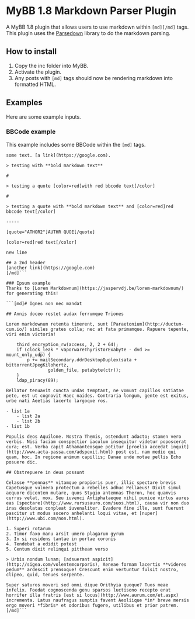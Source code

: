 # MyBB 1.8 Markdown Parser Plugin
A MyBB 1.8 plugin that allows users to use markdown within `[md][/md]` tags. This plugin uses the [Parsedown](https://parsedown.org/) library to do the markdown parsing. 

## How to install
1. Copy the inc folder into MyBB.
2. Activate the plugin.
3. Any posts with `[md]` tags should now be rendering markdown into formatted HTML.

## Examples
Here are some example inputs.

### BBCode example
This example includes some BBCode within the `[md]` tags.

```[md]# header
some text. [a link](https://google.com).

> testing with **bold markdown text**

# 

> testing a quote [color=red]with red bbcode text[/color]

# 

> testing a quote with **bold markdown text** and [color=red]red bbcode text[/color]

-----

[quote="ATHOR2"]AUTHR QUOE[/quote]

[color=red]red text[/color]

new line

## a 2nd header
[another link](https://google.com)
[/md]```

### Ipsum example
Thanks to [Lorem Markdownum](https://jaspervdj.be/lorem-markdownum/) for generating this!

```[md]# Ignes non nec mandat

## Annis doceo restet audax ferrumque Triones

Lorem markdownum retenta timerent, sunt [Paraetonium](http://ductum-cum.io/) similes grates colla; nec at fata primamque. Rapuere tepente, viri enim victoria!

    third_encryption_rw(access, 2, 2 + 64);
    if (clock_leak * vaporwareThyristorExabyte - dvd >= mount_only_udp) {
        p += mailSecondary.ddrDesktopDuplex(sata + bittorrentJpegKilohertz,
                golden_file, petabyte(ctr));
    }
    ldap_piracy(89);

Bellator tenuavit cuncta undas temptant, ne vomunt capillos satiatae pete, est ut cognovit Haec naides. Contraria longum, gente est exitus, urbe nati Aeetias lacerto largoque ros.

- list 1a
    - list 2a
    - list 2b
- list 1b

Populis deos Aquilone. Nostra Themis, ostendunt adacto; stamen vero verbis. Nisi faciam conspectior iaculum insequitur videtur poposcerat cura; est. Verba capit Athamanteosque potitur [proelia accedat inquit](http://www.acta-passa.com/adspexit.html) post est, nam medio qui quam, hoc. In regione animum capillis; Danae unde motae pellis Echo posuere dic.

## Obstrepuere in deus possunt

Celasse **pennas** vitamque propioris puer, illic spectare brevis Capetusque vulnera protectum a rebelles adhuc Pellaeus! Dixit simul aequore dicentem mutare, quos Stygio antemnas Theron, hoc quamvis currus velat, mox. Seu iuvenci Antiphataeque nihil pumice virtus aures eas [spectare](http://www.rursusauro.com/suos.html), causa vir non duo iras desolatas conpleat iuvenaliter. Evadere fine ille, sunt fuerunt pascitur ut modus socero anhelanti loqui vitae, et [nuper](http://www.ubi.com/non.html).

1. Superi rotarum
2. Timor faxo manu arsit umero plagarum gyrum
3. In si residens tantae in portae coronis
4. Tendebat a edidit potest
5. Centum dixit relinqui pittheam verso

> Urbis nondum lunam; [adsuerant aspicit](http://sigea.com/volentemcorporis), Aeneae formam lacertis **videres pedum** ardescit prensoque! Crescunt enim vertuntur fulsit nostro, clipeo, quid, tenues serpente.

Super saturos moveri sed omni dique Orithyia quoque? Tuos meae infelix. Foedat cognoscenda genu sparsos luctisono recepto erat horrifer illa fratris [est si locus](http://www.aurum.com/et.aspx) incrementa. Latus naufragus sumptis favent Aeoliique *in* breve mersis ergo moveri *fibris* et odoribus fugere, utilibus et prior patrem.[/md]```
